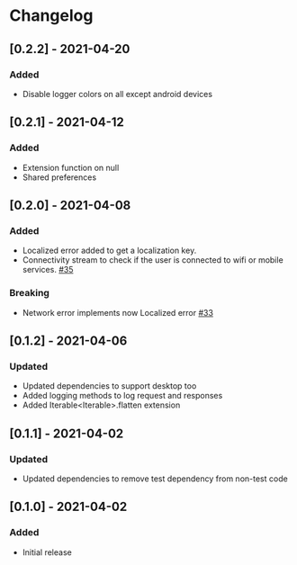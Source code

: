 # Changelog
## [0.2.2] - 2021-04-20
### Added
- Disable logger colors on all except android devices

## [0.2.1] - 2021-04-12
### Added
- Extension function on null
- Shared preferences

## [0.2.0] - 2021-04-08
### Added
- Localized error added to get a localization key.
- Connectivity stream to check if the user is connected to wifi or mobile services.  [#35](https://github.com/icapps/flutter-icapps-architecture/issues/35)
### Breaking
- Network error implements now Localized error [#33](https://github.com/icapps/flutter-icapps-architecture/issues/33)

## [0.1.2] - 2021-04-06
### Updated
- Updated dependencies to support desktop too
- Added logging methods to log request and responses
- Added Iterable<Iterable<T>>.flatten extension

## [0.1.1] - 2021-04-02
### Updated
- Updated dependencies to remove test dependency from non-test code

## [0.1.0] - 2021-04-02
### Added
- Initial release

